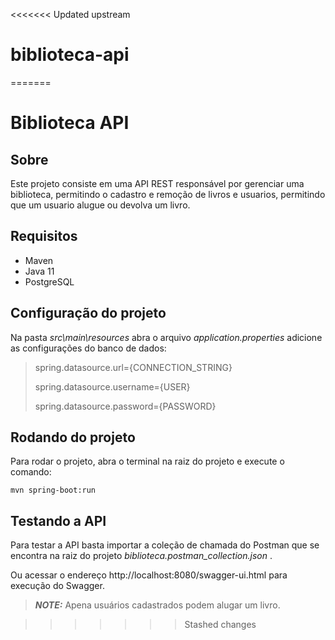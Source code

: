 <<<<<<< Updated upstream
# biblioteca-api
=======
# Biblioteca API

## Sobre
Este projeto consiste em uma API REST responsável por gerenciar uma biblioteca, permitindo o cadastro e remoção de livros e usuarios, permitindo que um usuario alugue ou devolva um livro.

## Requisitos
 - Maven
 - Java 11
 - PostgreSQL

## Configuração do projeto
Na pasta _src\main\resources_ abra o arquivo _application.properties_ adicione as configurações do banco de dados:
> spring.datasource.url={CONNECTION_STRING}
> 
> spring.datasource.username={USER}
> 
> spring.datasource.password={PASSWORD}
    
## Rodando do projeto

Para rodar o projeto, abra o terminal na raiz do projeto e execute o comando:
```shell script
mvn spring-boot:run
```
## Testando a API
Para testar a API basta importar a coleção de chamada do Postman que se encontra na raiz do projeto _biblioteca.postman_collection.json_ .

Ou acessar o endereço http://localhost:8080/swagger-ui.html para execução do Swagger.

> **_NOTE:_**  Apena usuários cadastrados podem alugar um livro.

>>>>>>> Stashed changes
